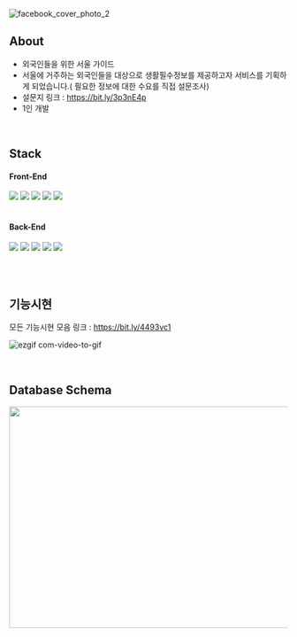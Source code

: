 ![facebook_cover_photo_2](https://github.com/noahkimDev/HiSEOUL/assets/68933325/1db005c6-99b4-4cf6-9ccd-1a0903d13ad1)

## About
- 외국인들을 위한 서울 가이드
- 서울에 거주하는 외국인들을 대상으로 생활필수정보를 제공하고자 서비스를 기획하게 되었습니다.( 필요한 정보에 대한 수요를 직접 설문조사)
- 설문지 링크 : https://bit.ly/3p3nE4p
- 1인 개발

</br>

## Stack
<div>
  <h4>Front-End</h4>
  <img src="https://img.shields.io/badge/react-61DAFB?style=for-the-badge&logo=react&logoColor=black">
  <img src="https://img.shields.io/badge/Typescript-3178C6?style=for-the-badge&logo=Typescript&logoColor=white"/>
  <img src="https://img.shields.io/badge/javascript-F7DF1E?style=for-the-badge&logo=javascript&logoColor=black">
  <img src="https://img.shields.io/badge/html-E34F26?style=for-the-badge&logo=html5&logoColor=white">
  <img src="https://img.shields.io/badge/css-06B6D4?style=for-the-badge&logo=css3&logoColor=white">
  
</div>  
<br>
<div>
  <h4>Back-End</h4>
  <img src="https://img.shields.io/badge/node.js-339933?style=for-the-badge&logo=Node.js&logoColor=white">
  <img src="https://img.shields.io/badge/express-000000?style=for-the-badge&logo=express&logoColor=white">
  <img src="https://img.shields.io/badge/Typescript-3178C6?style=for-the-badge&logo=Typescript&logoColor=white"/>
  <img src="https://img.shields.io/badge/mysql-4479A1?style=for-the-badge&logo=mysql&logoColor=white">
  <img src="https://img.shields.io/badge/sequelize-E95420?style=for-the-badge&logo=sequelize&logoColor=white">
</div>  

</br></br>

## 기능시현

모든 기능시현 모음 링크 : https://bit.ly/4493vc1

![ezgif com-video-to-gif](https://github.com/noahkimDev/HiSEOUL/assets/68933325/f7684808-042c-4e52-9dd7-3e620dac7c0d)

</br>

## Database Schema

<img src="https://github.com/noahkimDev/HiSEOUL/assets/68933325/f75b8c51-2fb4-4849-903f-f4c5e4360b6f" width="600" height="400">

